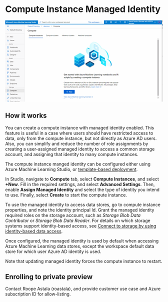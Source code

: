 # Compute Instance Managed Identity

<img src="./ci_demo.gif" width = "600">

## How it works

You can create a compute instance with managed identity enabled. This feature is useful in a case where users should have restricted access to data, only from the compute instance, but not directly as Azure AD users. Also, you can simplify and reduce the number of role assignments by creating a user-assigned managed identity to access a common storage account, and assigning that identity to many compute instances. 

 The compute instance manged identity can be configured either using Azure Machine Learning Studio, or [template-based deployment](https://docs.microsoft.com/azure/templates/microsoft.machinelearningservices/workspaces/computes).

In Studio, navigate to **Compute** tab, select **Compute Instances**, and select **+New**. Fill in the required settings, and select **Advanced Settings**. Then, enable **Assign Managed Identity** and select the type of identity you intend to use. Finally, select **Create** to start the compute instance.

To use the managed identity to access data stores, go to compute instance properties, and note the identity principal Id.
Grant the managed identity required roles on the storage account, such as *Storage Blob Data Contributor* or *Storage Blob Data Reader*. For details on which storage systems support identity-based access, see [Connect to storage by using identity-based data access](https://docs.microsoft.com/azure/machine-learning/how-to-identity-based-data-access).

Once configured, the managed identity is used by default when accessing Azure Machine Learning data stores, except the workspace default data store for which user Azure AD identity is used.

Note that updating managed identity forces the compute instance to restart.

## Enrolling to private preview

Contact Roope Astala (roastala), and provide customer use case and Azure subscription ID for allow-listing.
